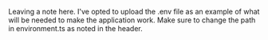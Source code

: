 Leaving a note here. I've opted to upload the .env file as an example of what
will be needed to make the application work. Make sure to change the path in
environment.ts as noted in the header. 
